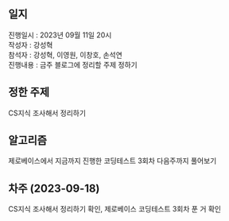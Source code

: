 ## 일지
진행일시 : 2023년 09월 11일 20시
<br>
작성자 : 강성혁
<br>
참석자 : 강성혁, 이영원, 이창호, 손석연
<br>
진행내용 : 금주 블로그에 정리할 주제 정하기

## 정한 주제
CS지식 조사해서 정리하기

## 알고리즘
제로베이스에서 지금까지 진행한 코딩테스트 3회차 다음주까지 풀어보기

## 차주 (2023-09-18)
CS지식 조사해서 정리하기 확인, 제로베이스 코딩테스트 3회차 푼 거 확인
